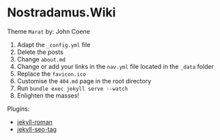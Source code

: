 # Nostradamus.Wiki

Theme `Marat` by: John Coene

1. Adapt the `_config.yml` file
2. Delete the posts
3. Change `about.md`
4. Change or add your links in the `nav.yml` file located in the `_data` folder
5. Replace the `favicon.ico`
6. Customise the `404.md` page in the root directory
6. Run `bundle exec jekyll serve --watch`
7. Enlighten the masses!

Plugins:

* [jekyll-roman](https://github.com/paulrobertlloyd/jekyll-roman)
* [jekyll-seo-tag](https://github.com/jekyll/jekyll-seo-tag)
